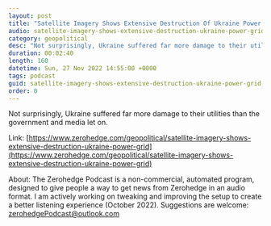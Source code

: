 ```yaml
---
layout: post
title: "Satellite Imagery Shows Extensive Destruction Of Ukraine Power Grid"
audio: satellite-imagery-shows-extensive-destruction-ukraine-power-grid-0
category: geopolitical
desc: "Not surprisingly, Ukraine suffered far more damage to their utilities than the government and media let on."
duration: 00:02:40
length: 160
datetime: Sun, 27 Nov 2022 14:55:00 +0000
tags: podcast
guid: satellite-imagery-shows-extensive-destruction-ukraine-power-grid-0
order: 0
---
```

Not surprisingly, Ukraine suffered far more damage to their utilities than the government and media let on.

Link: [https://www.zerohedge.com/geopolitical/satellite-imagery-shows-extensive-destruction-ukraine-power-grid](https://www.zerohedge.com/geopolitical/satellite-imagery-shows-extensive-destruction-ukraine-power-grid)

About: The Zerohedge Podcast is a non-commercial, automated program, designed to give people a way to get news from Zerohedge in an audio format.  I am actively working on tweaking and improving the setup to create a better listening experience (October 2022).  Suggestions are welcome: [zerohedgePodcast@outlook.com](mailto:zerohedgePodcast@outlook.com)